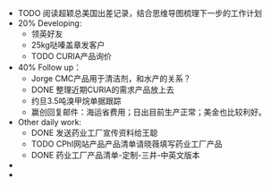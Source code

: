 - TODO 阅读超颖总美国出差记录，结合思维导图梳理下一步的工作计划
- 20% Developing:
	- 领英好友
	- 25kg哒嗪盖章发客户
	- TODO CURIA产品询价
- 40% Follow up：
	- Jorge CMC产品用于清洁剂，和水产的关系？
	- DONE  整理近期CURIA的需求产品放上去
	- 约旦3.5吨溴甲烷单据跟踪
	- 赢创回复邮件：海运省费用；日出目前生产正常；美金也比较利好。
- Other daily work:
	- DONE 发送药业工厂宣传资料给王聪
	- TODO CPhI网站产品产品清单请晓薇填写药业工厂产品
	- DONE 药业工厂产品清单-定制-三井-中英文版本
-
-